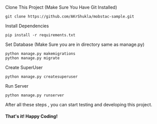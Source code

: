 

Clone This Project (Make Sure You Have Git Installed)
```
git clone https://github.com/AKrShukla/mobstac-sample.git
```
Install Dependencies 

```
pip install -r requirements.txt
```

Set Database (Make Sure you are in directory same as manage.py)
```
python manage.py makemigrations
python manage.py migrate
```
Create SuperUser 
```
python manage.py createsuperuser
```
Run Server
```
python manage.py runserver
```
After all these steps , you can start testing and developing this project. 

#### That's it! Happy Coding!
